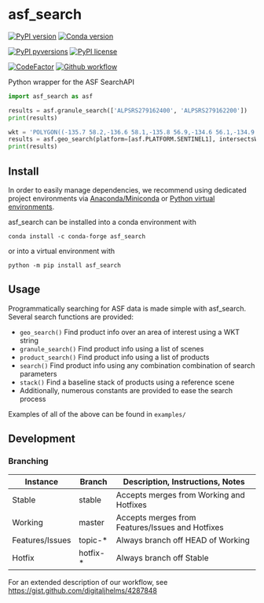 # asf_search

[![PyPI version](https://img.shields.io/pypi/v/asf_search.svg)](https://pypi.python.org/pypi/asf_search/)
[![Conda version](https://img.shields.io/conda/vn/conda-forge/asf_search)](https://anaconda.org/conda-forge/asf_search)

[![PyPI pyversions](https://img.shields.io/pypi/pyversions/asf_search.svg)](https://pypi.python.org/pypi/asf_search/)
[![PyPI license](https://img.shields.io/pypi/l/asf_search.svg)](https://pypi.python.org/pypi/asf_search/)

[![CodeFactor](https://www.codefactor.io/repository/github/asfadmin/discovery-asf_search/badge)](https://www.codefactor.io/repository/github/asfadmin/discovery-asf_search)
[![Github workflow](https://github.com/asfadmin/asf_search/actions/workflows/run-pytest.yml/badge.svg)](https://github.com/asfadmin/Discovery-asf_search/actions/workflows/run-pytest.yml)

Python wrapper for the ASF SearchAPI

```python
import asf_search as asf

results = asf.granule_search(['ALPSRS279162400', 'ALPSRS279162200'])
print(results)

wkt = 'POLYGON((-135.7 58.2,-136.6 58.1,-135.8 56.9,-134.6 56.1,-134.9 58.0,-135.7 58.2))'
results = asf.geo_search(platform=[asf.PLATFORM.SENTINEL1], intersectsWith=wkt, maxResults=10)
print(results)
```

## Install

In order to easily manage dependencies, we recommend using dedicated project environments
via [Anaconda/Miniconda](https://docs.conda.io/projects/conda/en/latest/user-guide/install/index.html)
or [Python virtual environments](https://docs.python.org/3/tutorial/venv.html). 

asf_search can be installed into a conda environment with

```
conda install -c conda-forge asf_search
```

or into a virtual environment with

```
python -m pip install asf_search
```
## Usage

Programmatically searching for ASF data is made simple with asf_search. Several search functions are provided:
- `geo_search()` Find product info over an area of interest using a WKT string
- `granule_search()` Find product info using a list of scenes
- `product_search()` Find product info using a list of products
- `search()` Find product info using any combination combination of search parameters
- `stack()` Find a baseline stack of products using a reference scene
- Additionally, numerous constants are provided to ease the search process

Examples of all of the above can be found in `examples/`


## Development

### Branching

<table>
  <thead>
    <tr>
      <th>Instance</th>
      <th>Branch</th>
      <th>Description, Instructions, Notes</th>
    </tr>
  </thead>
  <tbody>
    <tr>
      <td>Stable</td>
      <td>stable</td>
      <td>Accepts merges from Working and Hotfixes</td>
    </tr>
    <tr>
      <td>Working</td>
      <td>master</td>
      <td>Accepts merges from Features/Issues and Hotfixes</td>
    </tr>
    <tr>
      <td>Features/Issues</td>
      <td>topic-*</td>
      <td>Always branch off HEAD of Working</td>
    </tr>
    <tr>
      <td>Hotfix</td>
      <td>hotfix-*</td>
      <td>Always branch off Stable</td>
    </tr>
  </tbody>
</table>

For an extended description of our workflow, see https://gist.github.com/digitaljhelms/4287848

